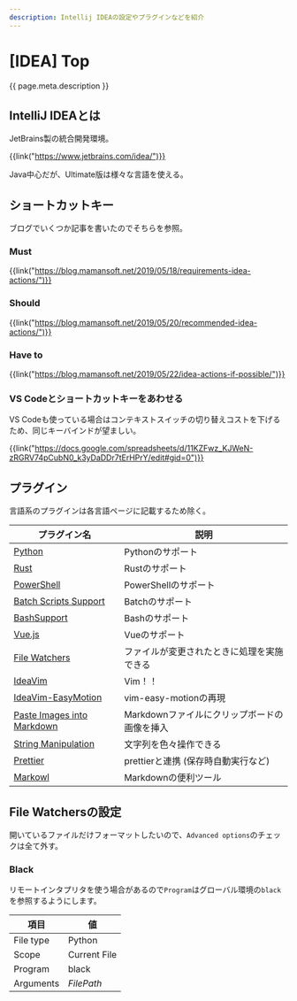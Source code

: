 ```yaml
---
description: Intellij IDEAの設定やプラグインなどを紹介
---
```


# [IDEA] Top

{{ page.meta.description }}


IntelliJ IDEAとは
-----------------

JetBrains製の統合開発環境。

{{link("https://www.jetbrains.com/idea/")}}

Java中心だが、Ultimate版は様々な言語を使える。


ショートカットキー
------------------

ブログでいくつか記事を書いたのでそちらを参照。

### Must

{{link("https://blog.mamansoft.net/2019/05/18/requirements-idea-actions/")}}

### Should

{{link("https://blog.mamansoft.net/2019/05/20/recommended-idea-actions/")}}

### Have to

{{link("https://blog.mamansoft.net/2019/05/22/idea-actions-if-possible/")}}

### VS Codeとショートカットキーをあわせる

VS Codeも使っている場合はコンテキストスイッチの切り替えコストを下げるため、同じキーバインドが望ましい。

{{link("https://docs.google.com/spreadsheets/d/11KZFwz_KJWeN-zRGRV74pCubN0_k3yDaDDr7tErHPrY/edit#gid=0")}}


プラグイン
----------

言語系のプラグインは各言語ページに記載するため除く。

| プラグイン名                 | 説明                                         |
| ---------------------------- | -------------------------------------------- |
| [Python]                     | Pythonのサポート                             |
| [Rust]                       | Rustのサポート                               |
| [PowerShell]                 | PowerShellのサポート                         |
| [Batch Scripts Support]      | Batchのサポート                              |
| [BashSupport]                | Bashのサポート                               |
| [Vue.js]                     | Vueのサポート                                |
| [File Watchers]              | ファイルが変更されたときに処理を実施できる   |
| [IdeaVim]                    | Vim！！                                      |
| [IdeaVim-EasyMotion]         | vim-easy-motionの再現                        |
| [Paste Images into Markdown] | Markdownファイルにクリップボードの画像を挿入 |
| [String Manipulation]        | 文字列を色々操作できる                       |
| [Prettier]                   | prettierと連携 (保存時自動実行など)          |
| [Markowl]                    | Markdownの便利ツール                         |

[File Watchers]: https://plugins.jetbrains.com/plugin/7177-file-watchers
[IdeaVim]: https://plugins.jetbrains.com/plugin/164-ideavim
[IdeaVim-EasyMotion]: https://plugins.jetbrains.com/plugin/13360-ideavim-easymotion
[Paste Images into Markdown]: https://plugins.jetbrains.com/plugin/8446-paste-images-into-markdown
[String Manipulation]: https://plugins.jetbrains.com/plugin/2162-string-manipulation
[Prettier]: https://plugins.jetbrains.com/plugin/10456-prettier
[Python]: https://plugins.jetbrains.com/plugin/631-python
[Vue.js]: https://plugins.jetbrains.com/plugin/9442-vue-js
[Batch Scripts Support]: https://plugins.jetbrains.com/plugin/265-batch-scripts-support
[BashSupport]: https://plugins.jetbrains.com/plugin/4230-bashsupport
[Markowl]: https://plugins.jetbrains.com/plugin/14116-markowl
[Rust]: https://plugins.jetbrains.com/plugin/8182-rust
[PowerShell]: https://plugins.jetbrains.com/plugin/10249-powershell


File Watchersの設定
-------------------

開いているファイルだけフォーマットしたいので、`Advanced options`のチェックは全て外す。

### Black

リモートインタプリタを使う場合があるので`Program`はグローバル環境の`black`を参照するようにします。

|   項目    |      値      |
| --------- | ------------ |
| File type | Python       |
| Scope     | Current File |
| Program   | black        |
| Arguments | $FilePath$   |
